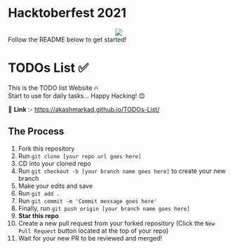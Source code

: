 
# Hacktoberfest 2021
<div align="center">
  <img src="https://hacktoberfest.digitalocean.com/_nuxt/img/logo-hacktoberfest-full.f42e3b1.svg" />
  </div>
Follow the README below to get started!


# TODOs List  ✅ 
This is the TODO list  Website 🔥   
Start to use for daily tasks...
Happy Hacking!  😊

🔗   **Link** :- https://akashmarkad.github.io/TODOs-List/


## The Process
1. Fork this repository
2. Run `git clone [your repo url goes here]`
3. CD into your cloned repo
4. Run `git checkout -b [your branch name goes here]` to create your new branch
5. Make your edits and save
6. Run `git add .`
7. Run `git commit -m 'Commit message goes here'`
8. Finally, run `git push origin [your branch name goes here]`
9. **Star this repo**
10. Create a new pull request from your forked repository (Click the `New Pull Request` button located at the top of your repo)
11. Wait for your new PR to be reviewed and merged!
